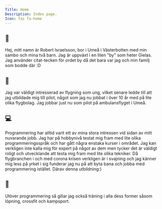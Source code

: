 ```yaml
---
Title: Home
Description: Index page.
Icon: fas fa-home
---
```


<h2>&#129492;</h2>

Hej, mitt namn är Robert Israelsson, bor i Umeå i Västerbotten med min sambo och mina två barn. Jag är uppväxt i en liten "by" som heter Gielas. Jag använder citat-tecken för ordet by då det bara var jag och min familj som bodde där :D

<h2>&#128747;</h2>

Jag var väldigt intresserad av flygning som ung, vilket senare ledde till att jag utbildade mig till pilot, något som jag nu jobbat i över 10 år med på lite olika flygbolag. Jag jobbar just nu som pilot på ambulansflyget i Umeå.

<h2>&#128187;</h2>

Programmering har alltid varit ett av mina stora intressen vid sidan av mitt nuvarande jobb. Jag har på hobbynivå testat mig fram med lite olika programmeringsspråk och har gått några enstaka kurser i området. Jag kan verkligen inte kalla mig för expert på något av dem men tycker det är väldigt roligt och utvecklande att testa mig fram med lite olika tekniker. Då flygbranchen i och med corona krisen verkligen är i svajning och jag känner mig less på yrket i sig funderar jag nu på att byta bana och jobba med programmering istället. Därav denna utbildning:)


<h2>&#129355;</h2>


Utöver programmering så gillar jag också träning i alla dess former såsom löpning, crossfit och kampsport. 
